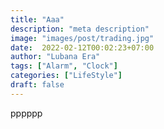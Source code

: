 ```yaml
---
title: "Aaa"
description: "meta description"
image: "images/post/trading.jpg"
date:  2022-02-12T00:02:23+07:00
author: "Lubana Era"
tags: ["Alarm", "Clock"]
categories: ["LifeStyle"]
draft: false
---
```

pppppp